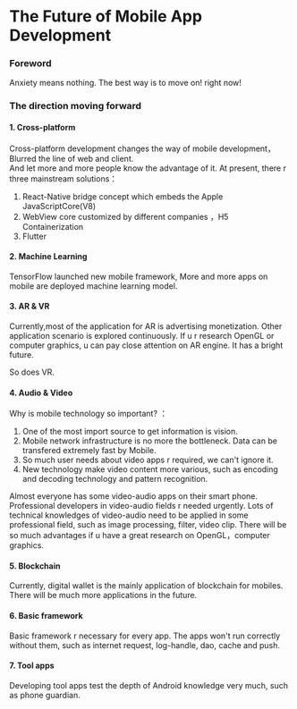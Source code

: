 # The Future of Mobile App Development

### Foreword


Anxiety means nothing. The best way is to move on! right now!

### The direction moving forward

#### 1. Cross-platform


Cross-platform development changes the way of mobile development，Blurred the line of web and client.      
And let more and more people know the advantage of it. At present, there r three mainstream solutions：

1. React-Native bridge concept which embeds the Apple JavaScriptCore(V8)
2. WebView core customized by different companies ，H5 Containerization
3. Flutter

#### 2. Machine Learning

TensorFlow launched new mobile framework, More and more apps on mobile are deployed machine learning model. 

#### 3. AR & VR

Currently,most of the application for AR is advertising monetization. Other application scenario is explored continuously. If u r research OpenGL or computer graphics, u can pay close attention on AR engine. It has a bright future. 

So does VR.

#### 4. Audio & Video

Why is mobile technology so important? ：
1. One of the most import source to get information is vision.
2. Mobile network infrastructure is no more the bottleneck. Data can be transfered extremely fast by Mobile. 
3. So much user needs about video apps r required, we can't ignore it.
4. New technology make video content more various, such as encoding and decoding technology and pattern recognition. 

Almost everyone has some video-audio apps on their smart phone. Professional developers in video-audio fields r needed urgently. Lots of technical knowledges of video-audio need to be applied in some professional field, such as image processing, filter, video clip. There will be so much advantages if u have a great  research on OpenGL，computer graphics.


#### 5. Blockchain

Currently, digital wallet is the mainly application of blockchain for mobiles. There will be much more applications in the future.

#### 6. Basic framework

Basic framework r necessary for every app. The apps won't run correctly without them, such as internet request, log-handle, dao, cache and push.

#### 7. Tool apps

Developing tool apps test the depth of Android knowledge very much, such as phone guardian.
